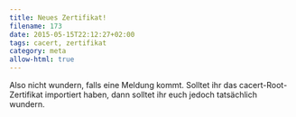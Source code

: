 ```yaml
---
title: Neues Zertifikat!
filename: 173
date: 2015-05-15T22:12:27+02:00
tags: cacert, zertifikat
category: meta
allow-html: true
---
```

Also nicht wundern, falls eine Meldung kommt. Solltet ihr das cacert-Root-Zertifikat importiert haben, dann solltet ihr euch jedoch tatsächlich wundern.
